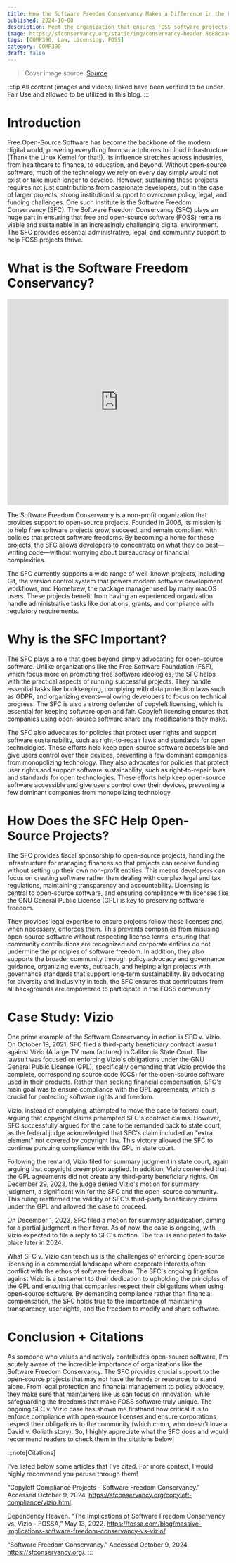 ```yaml
---
title: How the Software Freedom Conservancy Makes a Difference in the FOSS World
published: 2024-10-08
description: Meet the organization that ensures FOSS software projects can thrive without the hassle.
image: https://sfconservancy.org/static/img/conservancy-header.8c88caa4010b.svg
tags: [COMP390, Law, Licensing, FOSS]
category: COMP390
draft: false
---
```


> Cover image source: [Source](https://sfconservancy.org/)

:::tip
All content (images and videos) linked have been verified to be under Fair Use and allowed to be utilized in this blog.
:::

# Introduction

Free Open-Source Software has become the backbone of the modern digital world, powering everything from smartphones to cloud infrastructure (Thank the Linux Kernel for that!). Its influence stretches across industries, from healthcare to finance, to education, and beyond. Without open-source software, much of the technology we rely on every day simply would not exist or take much longer to develop. However, sustaining these projects requires not just contributions from passionate developers, but in the case of larger projects, strong institutional support to overcome policy, legal, and funding challenges. One such institute is the Software Freedom Conservancy (SFC). The Software Freedom Conservancy (SFC) plays an huge part in ensuring that free and open-source software (FOSS) remains viable and sustainable in an increasingly challenging digital environment. The SFC provides essential administrative, legal, and community support to help FOSS projects thrive. 

# What is the Software Freedom Conservancy?

<iframe width="100%" height="468" src="https://www.youtube.com/embed/yCCxMfW0LTM?si=8b6C9mV9TTypJj6e" title="YouTube video player" frameborder="0" allow="accelerometer; autoplay; clipboard-write; encrypted-media; gyroscope; picture-in-picture; web-share" referrerpolicy="strict-origin-when-cross-origin" allowfullscreen></iframe>


The Software Freedom Conservancy is a non-profit organization that provides support to open-source projects. Founded in 2006, its mission is to help free software projects grow, succeed, and remain compliant with policies that protect software freedoms. By becoming a home for these projects, the SFC allows developers to concentrate on what they do best—writing code—without worrying about bureaucracy or financial complexities.

The SFC currently supports a wide range of well-known projects, including Git, the version control system that powers modern software development workflows, and Homebrew, the package manager used by many macOS users. These projects benefit from having an experienced organization handle administrative tasks like donations, grants, and compliance with regulatory requirements.


# Why is the SFC Important?

The SFC plays a role that goes beyond simply advocating for open-source software. Unlike organizations like the Free Software Foundation (FSF), which focus more on promoting free software ideologies, the SFC helps with the practical aspects of running successful projects. They handle essential tasks like bookkeeping, complying with data protection laws such as GDPR, and organizing events—allowing developers to focus on technical progress. The SFC is also a strong defender of copyleft licensing, which is essential for keeping software open and fair. Copyleft licensing ensures that companies using open-source software share any modifications they make. 

The SFC also advocates for policies that protect user rights and support software sustainability, such as right-to-repair laws and standards for open technologies. These efforts help keep open-source software accessible and give users control over their devices, preventing a few dominant companies from monopolizing technology. They also advocates for policies that protect user rights and support software sustainability, such as right-to-repair laws and standards for open technologies. These efforts help keep open-source software accessible and give users control over their devices, preventing a few dominant companies from monopolizing technology.

# How Does the SFC Help Open-Source Projects?

The SFC provides fiscal sponsorship to open-source projects, handling the infrastructure for managing finances so that projects can receive funding without setting up their own non-profit entities. This means developers can focus on creating software rather than dealing with complex legal and tax regulations, maintaining transparency and accountability. Licensing is central to open-source software, and ensuring compliance with licenses like the GNU General Public License (GPL) is key to preserving software freedom. 

They provides legal expertise to ensure projects follow these licenses and, when necessary, enforces them. This prevents companies from misusing open-source software without respecting license terms, ensuring that community contributions are recognized and corporate entities do not undermine the principles of software freedom. In addition, they also supports the broader community through policy advocacy and governance guidance, organizing events, outreach, and helping align projects with governance standards that support long-term sustainability. By advocating for diversity and inclusivity in tech, the SFC ensures that contributors from all backgrounds are empowered to participate in the FOSS community.

# Case Study: Vizio

One prime example of the Software Conservancy in action is SFC v. Vizio. On October 19, 2021, SFC filed a third-party beneficiary contract lawsuit against Vizio (A large TV manufacturer) in California State Court. The lawsuit was focused on enforcing Vizio's obligations under the GNU General Public License (GPL), specifically demanding that Vizio provide the complete, corresponding source code (CCS) for the open-source software used in their products. Rather than seeking financial compensation, SFC's main goal was to ensure compliance with the GPL agreements, which is crucial for protecting software rights and freedom.

Vizio, instead of complying, attempted to move the case to federal court, arguing that copyright claims preempted SFC's contract claims. However, SFC successfully argued for the case to be remanded back to state court, as the federal judge acknowledged that SFC's claim included an "extra element" not covered by copyright law. This victory allowed the SFC to continue pursuing compliance with the GPL in state court.

Following the remand, Vizio filed for summary judgment in state court, again arguing that copyright preemption applied. In addition, Vizio contended that the GPL agreements did not create any third-party beneficiary rights. On December 29, 2023, the judge denied Vizio's motion for summary judgment, a significant win for the SFC and the open-source community. This ruling reaffirmed the validity of SFC's third-party beneficiary claims under the GPL and allowed the case to proceed.

On December 1, 2023, SFC filed a motion for summary adjudication, aiming for a partial judgment in their favor. As of now, the case is ongoing, with Vizio expected to file a reply to SFC's motion. The trial is anticipated to take place later in 2024.

What SFC v. Vizio can teach us is the challenges of enforcing open-source licensing in a commercial landscape where corporate interests often conflict with the ethos of software freedom. The SFC's ongoing litigation against Vizio is a testament to their dedication to upholding the principles of the GPL and ensuring that companies respect their obligations when using open-source software. By demanding compliance rather than financial compensation, the SFC holds true to the importance of maintaining transparency, user rights, and the freedom to modify and share software.

# Conclusion + Citations

As someone who values and actively contributes open-source software, I'm acutely aware of the incredible importance of organizations like the Software Freedom Conservancy. The SFC provides crucial support to the open-source projects that may not have the funds or resources to stand alone. From legal protection and financial management to policy advocacy, they make sure that maintainers like us can focus on innovation, while safeguarding the freedoms that make FOSS software truly unique. The ongoing SFC v. Vizio case has shown me firsthand how critical it is to enforce compliance with open-source licenses and ensure corporations respect their obligations to the community (which cmon, who doesn't love a David v. Goliath story). So, I highly appreciate what the SFC does and would recommend readers to check them in the citations below!

:::note[Citations]

I've listed below some articles that I've cited. For more context, I would highly recommend you peruse through them!

“Copyleft Compliance Projects - Software Freedom Conservancy.” Accessed October 9, 2024. https://sfconservancy.org/copyleft-compliance/vizio.html.

Dependency Heaven. “The Implications of Software Freedom Conservancy vs. Vizio - FOSSA,” May 13, 2022. https://fossa.com/blog/massive-implications-software-freedom-conservancy-vs-vizio/.

“Software Freedom Conservancy.” Accessed October 9, 2024. https://sfconservancy.org/. 
:::

